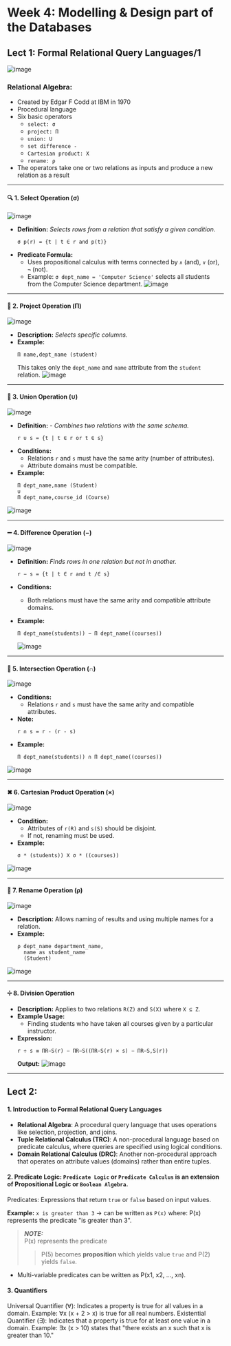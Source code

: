 # Week 4: Modelling & Design part of the Databases
## Lect 1: Formal Relational Query Languages/1
![image](https://github.com/user-attachments/assets/f547106a-6d2d-4ed9-9b38-3c7e9e86ce05)

### Relational Algebra:
* Created by Edgar F Codd at IBM in 1970
* Procedural language
* Six basic operators
  - `select: σ`
  - `project: П`
  - `union: U`
  - `set difference -`
  - `Cartesian product: X`
  - `rename: ρ`
* The operators take one or two relations as inputs and produce a new relation as a result
---

#### 🔍 1. Select Operation (σ)
![image](https://github.com/user-attachments/assets/c9f82308-c9ef-41b8-b84d-d2b85c63c635)

- **Definition:**  _Selects rows from a relation that satisfy a given condition._
  ```
  σ p(r) = {t | t ∈ r and p(t)}
  ```
- **Predicate Formula:**
  - Uses propositional calculus with terms connected by `∧` (and), `∨` (or), `¬` (not).
  - Example: `σ dept_name = 'Computer Science'` selects all students from the Computer Science department.
![image](https://github.com/user-attachments/assets/fbd3eb67-bb99-495b-9322-1cadbb8e5be4)

---

#### 📌 2. Project Operation (Π)
![image](https://github.com/user-attachments/assets/60f05e1d-db61-48dc-9b69-0f122f467ef4)

- **Description:** _Selects specific columns._
- **Example:**
  ```
  Π name,dept_name (student)
  ```
  This takes only the `dept_name` and `name` attribute from the `student` relation.
![image](https://github.com/user-attachments/assets/fd8b028c-0f50-423b-a1d8-0608d1162f3a)

---

#### 🔗 3. Union Operation (∪)
![image](https://github.com/user-attachments/assets/884db722-8c7f-42f0-898e-2e73e6fc9674)

- **Definition:** - _Combines two relations with the same schema._
  ```
  r ∪ s = {t | t ∈ r or t ∈ s}
  ```
- **Conditions:**
  - Relations `r` and `s` must have the same arity (number of attributes).
  - Attribute domains must be compatible.
- **Example:**
  ```
  Π dept_name,name (Student)
  ∪
  Π dept_name,course_id (Course)
  ```
![image](https://github.com/user-attachments/assets/6db235aa-f6ab-4968-b6f0-c85ee053b1b2)

---

#### ➖ 4. Difference Operation (−)
![image](https://github.com/user-attachments/assets/f402a8da-9240-46b0-a05c-dd310f1f00b6)

- **Definition:** _Finds rows in one relation but not in another._
  ```
  r − s = {t | t ∈ r and t /∈ s}
  ```
- **Conditions:**
  - Both relations must have the same arity and compatible attribute domains.
- **Example:**
  ```
  Π dept_name(students)) − Π dept_name((courses))
  ```

  ![image](https://github.com/user-attachments/assets/78e4029b-2c5a-454a-a96c-56413de0786d)


---

#### 🔄 5. Intersection Operation (∩)
![image](https://github.com/user-attachments/assets/74ff377c-b920-46f2-a3be-df1136ea7814)

- **Conditions:**
  - Relations `r` and `s` must have the same arity and compatible attributes.
- **Note:**
  ```
  r ∩ s = r - (r - s)
  ```
- **Example:**
  ```
  Π dept_name(students)) ∩ Π dept_name((courses))
  ```
![image](https://github.com/user-attachments/assets/005f5eba-ba84-4b01-a5dc-bc2a8936561f)

---



#### ✖ 6. Cartesian Product Operation (×)
![image](https://github.com/user-attachments/assets/bd7f7dec-26e1-42bf-95f0-883e44c6e9b1)


- **Condition:**
  - Attributes of `r(R)` and `s(S)` should be disjoint.
  - If not, renaming must be used.
- **Example:**
  ```
  σ * (students)) X σ * ((courses))
  ```
  
![image](https://github.com/user-attachments/assets/bd8d204e-f804-4eb5-bed7-9997a12bf3dd)

---

#### 🔄 7. Rename Operation (ρ)
![image](https://github.com/user-attachments/assets/22b8ac09-8ecb-49f4-99f5-45ce1effb762)

- **Description:** Allows naming of results and using multiple names for a relation.
- **Example:**
  ```
  ρ dept_name department_name,
    name as student_name
    (Student)
  ```
![image](https://github.com/user-attachments/assets/74df3687-d445-46e4-bfbf-5bff6cec4e87)

---

#### ➗ 8. Division Operation
- **Description:** Applies to two relations `R(Z)` and `S(X)` where `X ⊆ Z`.
- **Example Usage:**
  - Finding students who have taken all courses given by a particular instructor.
- **Expression:**
  ```
  r ÷ s ≡ ΠR−S(r) − ΠR−S((ΠR−S(r) × s) − ΠR−S,S(r))
  ```
  **Output:**
![image](https://github.com/user-attachments/assets/11fc1e26-9921-42ea-b0e3-fd1b02c20bd9)

--- 






## Lect 2: 

#### 1. Introduction to Formal Relational Query Languages
* **Relational Algebra**: A procedural query language that uses operations like selection, projection, and joins.
* **Tuple Relational Calculus (TRC)**: A non-procedural language based on predicate calculus, where queries are specified using logical conditions.
* **Domain Relational Calculus (DRC)**: Another non-procedural approach that operates on attribute values (domains) rather than entire tuples.


#### 2. Predicate Logic: `Predicate Logic` or `Predicate Calculus` is an extension of Propositional Logic or `Boolean Algebra`.
Predicates: Expressions that return `true` or `false` based on input values.

**Example:** `x is greater than 3` → can be written as `P(x)` 
where:
P(x) represents the predicate "is greater than 3".

> **_NOTE:_**  
> P(x) represents the predicate
> > P(5) becomes **proposition** which yields value `true` and P(2) yields `false`.


- Multi-variable predicates can be written as P(x1, x2, ..., xn).


#### 3. Quantifiers
Universal Quantifier (∀): Indicates a property is true for all values in a domain.
Example: ∀x (x + 2 > x) is true for all real numbers.
Existential Quantifier (∃): Indicates that a property is true for at least one value in a domain.
Example: ∃x (x > 10) states that "there exists an x such that x is greater than 10."







